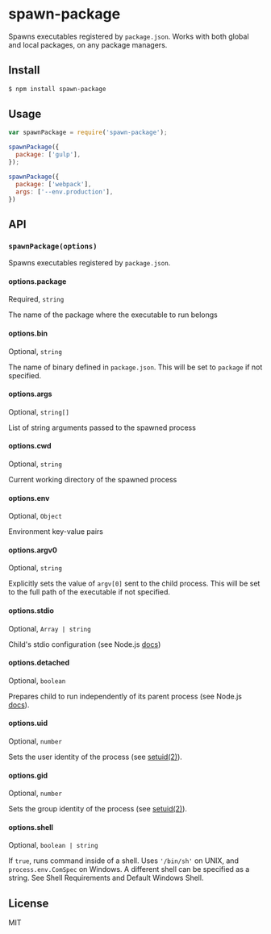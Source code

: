 # spawn-package

Spawns executables registered by `package.json`.
Works with both global and local packages, on any package managers.

## Install

```sh
$ npm install spawn-package
```

## Usage

```javascript
var spawnPackage = require('spawn-package');

spawnPackage({
  package: ['gulp'],
});

spawnPackage({
  package: ['webpack'],
  args: ['--env.production'],
})
```

## API

### `spawnPackage(options)`

Spawns executables registered by `package.json`.

#### options.package

Required, `string`

The name of the package where the executable to run belongs

#### options.bin

Optional, `string`

The name of binary defined in `package.json`.
This will be set to `package` if not specified.

#### options.args

Optional, `string[]`

List of string arguments passed to the spawned process

#### options.cwd

Optional, `string`

Current working directory of the spawned process

#### options.env

Optional, `Object`

Environment key-value pairs

#### options.argv0

Optional, `string`

Explicitly sets the value of `argv[0]` sent to the child process.
This will be set to the full path of the executable if not specified.

#### options.stdio

Optional, `Array | string`

Child's stdio configuration
(see Node.js [docs](https://nodejs.org/docs/latest/api/child_process.html#child_process_options_stdio))

#### options.detached

Optional, `boolean`

Prepares child to run independently of its parent process
(see Node.js [docs](https://nodejs.org/docs/latest/api/child_process.html#child_process_options_detached)).

#### options.uid

Optional, `number`

Sets the user identity of the process
(see [setuid(2)](http://man7.org/linux/man-pages/man2/setuid.2.html)).

#### options.gid

Optional, `number`

Sets the group identity of the process
(see [setuid(2)](http://man7.org/linux/man-pages/man2/setuid.2.html)).

#### options.shell

Optional, `boolean | string`

If `true`, runs command inside of a shell. Uses `'/bin/sh'` on UNIX, and `process.env.ComSpec` on Windows.
A different shell can be specified as a string. See Shell Requirements and Default Windows Shell.

## License

MIT
